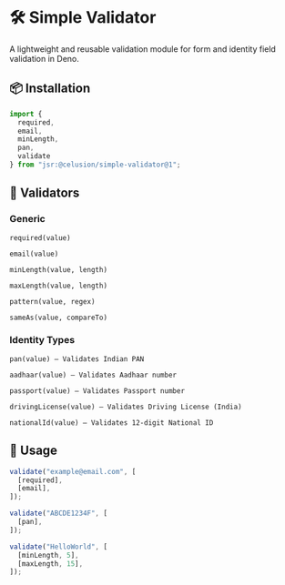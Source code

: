# 🛠️ Simple Validator

A lightweight and reusable validation module for form and identity field validation in Deno.

## 📦 Installation

```ts
import {
  required,
  email,
  minLength,
  pan,
  validate
} from "jsr:@celusion/simple-validator@1";
```

## 🧰 Validators

### Generic
```required(value)```

```email(value)```

```minLength(value, length)```

```maxLength(value, length)```

```pattern(value, regex)```

```sameAs(value, compareTo)```

### Identity Types
```pan(value) – Validates Indian PAN```

```aadhaar(value) – Validates Aadhaar number```

```passport(value) – Validates Passport number```

```drivingLicense(value) – Validates Driving License (India)```

```nationalId(value) – Validates 12-digit National ID```

## 🚀 Usage
```ts
validate("example@email.com", [
  [required],
  [email],
]);

validate("ABCDE1234F", [
  [pan],
]);

validate("HelloWorld", [
  [minLength, 5],
  [maxLength, 15],
]);
```